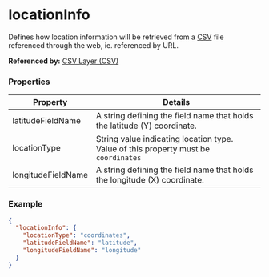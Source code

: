 # locationInfo

Defines how location information will be retrieved from a [CSV](csvLayer.md) file referenced through the web, ie. referenced by URL.

**Referenced by:** [CSV Layer (CSV)](csvLayer.md)

### Properties

| Property | Details
| --- | ---
| latitudeFieldName | A string defining the field name that holds the latitude (Y) coordinate.
| locationType | String value indicating location type.<br>Value of this property must be `coordinates`
| longitudeFieldName | A string defining the field name that holds the longitude (X) coordinate.


### Example

```json
{
  "locationInfo": {
    "locationType": "coordinates",
    "latitudeFieldName": "latitude",
    "longitudeFieldName": "longitude"
  }
}
```

